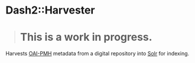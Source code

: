 # Dash2::Harvester

> # This is a work in progress. 
<!-- TODO remove the above when it's no longer true -->

Harvests [OAI-PMH](http://www.openarchives.org/pmh/) metadata from a digital repository into
[Solr](http://lucene.apache.org/solr/) for indexing.

<!-- TODO: Figure out gem publishing and then uncomment/test these instructions -->
<!-- ## Installation -->

<!-- Add this line to your application's Gemfile: -->

<!-- ```ruby -->
<!-- gem 'dash2-harvester' -->
<!-- ``` -->

<!-- And then execute: -->

<!--     $ bundle -->

<!-- Or install it yourself as: -->

<!--     $ gem install dash2-harvester -->

<!-- TODO: Write usage instructions here -->
<!-- ## Usage -->

<!-- TODO: fix github URL and put this back-->
<!-- ## Contributing -->
<!-- 1. Fork it ( https://github.com/[my-github-username]/dash2-harvester/fork ) -->
<!-- 2. Create your feature branch (`git checkout -b my-new-feature`) -->
<!-- 3. Commit your changes (`git commit -am 'Add some feature'`) -->
<!-- 4. Push to the branch (`git push origin my-new-feature`) -->
<!-- 5. Create a new Pull Request -->

